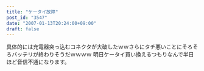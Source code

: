 ```yaml
---
title: "ケータイ故障"
post_id: "3547"
date: "2007-01-13T20:24:00+09:00"
draft: false
---
```



具体的には充電器突っ込むコネクタが大破したｗｗさらにタチ悪いことにそろそろバッテリが終わりそうだｗｗｗｗ 明日ケータイ買い換えるつもりなんで半日ほど音信不通になります。
